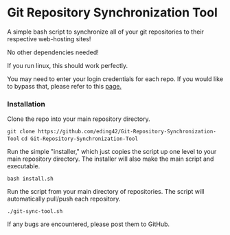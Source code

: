 # Git Repository Synchronization Tool

A simple bash script to synchronize all of your git repositories to their respective web-hosting sites!

No other dependencies needed!

If you run linux, this should work perfectly. 

You may need to enter your login credentials for each repo. If you would like to bypass that, please refer to this [page.](https://gist.github.com/technoweenie/1072829)



### Installation

Clone the repo into your main repository directory. 

`git clone https://github.com/eding42/Git-Repository-Synchronization-Tool`
`cd Git-Repository-Synchronization-Tool`

Run the simple "installer," which just copies the script up one level to your main repository directory. The installer will also make the main script and executable. 

`bash install.sh`

Run the script from your main directory of repositories. The script will automatically pull/push each repository. 

`./git-sync-tool.sh`

If any bugs are encountered, please post them to GitHub. 
